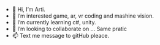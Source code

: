 - 👋 Hi, I’m Arti.
- 👀 I’m interested game, ar, vr coding and mashine vision.
- 🌱 I’m currently learning c#, unity.
- 💞️ I’m looking to collaborate on ... Same pratic
- 📫 Text me message to gitHub pleace.

<!---
Bykc007/Bykc007 is a ✨ special ✨ repository because its `README.md` (this file) appears on your GitHub profile.
You can click the Preview link to take a look at your changes.
--->
